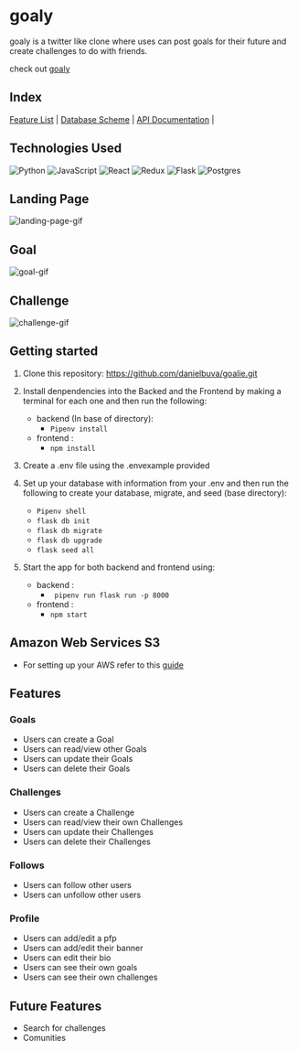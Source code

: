 # goaly

goaly is a twitter like clone where uses can post goals for their future and create challenges to do with friends.

check out [goaly](https://goaly.onrender.com/)

## Index

[Feature List](https://github.com/danielbuva/goalie/wiki/Feature-Document:-goalie) | [Database Scheme](thub.com/danielbuva/goalie/wiki/Database-Schema-Image) | [API Documentation](https://github.com/danielbuva/goalie/wiki/API-Documentation) | 

## Technologies Used
![Python](https://img.shields.io/badge/python-3670A0?style=for-the-badge&logo=python&logoColor=ffdd54)  ![JavaScript](https://img.shields.io/badge/javascript-%23323330.svg?style=for-the-badge&logo=javascript&logoColor=%23F7DF1E) ![React](https://img.shields.io/badge/react-%2320232a.svg?style=for-the-badge&logo=react&logoColor=%2361DAFB) ![Redux](https://img.shields.io/badge/redux-%23593d88.svg?style=for-the-badge&logo=redux&logoColor=white) ![Flask](https://img.shields.io/badge/flask-%23000.svg?style=for-the-badge&logo=flask&logoColor=white) ![Postgres](https://img.shields.io/badge/postgres-%23316192.svg?style=for-the-badge&logo=postgresql&logoColor=white)

## Landing Page

![landing-page-gif](https://media.giphy.com/media/r8eVaZhCFk1fXHgjJW/giphy.gif)


## Goal

![goal-gif](https://media.giphy.com/media/MmzC6vvqv79BPrXzHj/giphy.gif)

## Challenge
![challenge-gif](https://media.giphy.com/media/v1.Y2lkPTc5MGI3NjExcGdlMnpsY2piYnVseDRoMjVicWI5ZTd1bmxva2FzcDg1dWR4dmRmOSZlcD12MV9pbnRlcm5hbF9naWZfYnlfaWQmY3Q9Zw/lIjrZ8KHtFOrF48fSu/giphy.gif)


## Getting started

1. Clone this repository: https://github.com/danielbuva/goalie.git
2. Install denpendencies into the Backed and the Frontend by making a terminal for each one and then run the following:
   * backend (In base of directory):
       * ` Pipenv install `
   * frontend :
       * ` npm install `
3. Create a .env file using the .envexample provided

4. Set up your database with information from your .env and then run the following to create your database, migrate, and seed (base directory):
   * ` Pipenv shell `
   * ` flask db init `
   * ` flask db migrate `
   * ` flask db upgrade `
   * ` flask seed all `
5. Start the app for both backend and frontend using:
   * backend :
       * ` pipenv run flask run -p 8000`
   * frontend :
       * ` npm start `
## Amazon Web Services S3
   * For setting up your AWS refer to this [guide](https://github.com/jdrichardsappacad/aws-s3-pern-demo)


## Features
### Goals
   * Users can create a Goal
   * Users can read/view other Goals
   * Users can update their Goals
   * Users can delete their Goals
### Challenges
   * Users can create a Challenge
   * Users can read/view their own Challenges
   * Users can update their Challenges
   * Users can delete their Challenges
### Follows
   * Users can follow other users
   * Users can unfollow other users
### Profile
   * Users can add/edit a pfp
   * Users can add/edit their banner
   * Users can edit their bio
   * Users can see their own goals
   * Users can see their own challenges

## Future Features
   * Search for challenges
   * Comunities 
